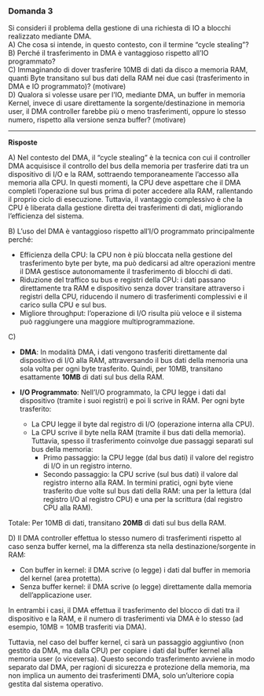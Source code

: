 ### Domanda 3

Si consideri il problema della gestione di una richiesta di IO a blocchi realizzato mediante DMA.<br>
A) Che cosa si intende, in questo contesto, con il termine “cycle stealing”?<br>
B) Perché il trasferimento in DMA è vantaggioso rispetto all’IO programmato?<br>
C) Immaginando di dover trasferire 10MB di dati da disco a memoria RAM, quanti Byte transitano sul bus dati della RAM nei
due casi (trasferimento in DMA e IO programmato)? (motivare) <br>
D) Qualora si volesse usare per l’IO, mediante DMA, un buffer in memoria Kernel, invece di usare direttamente la
sorgente/destinazione in memoria user, il DMA controller farebbe più o meno trasferimenti, oppure lo stesso numero, rispetto alla versione senza buffer? (motivare)

---

**Risposte**

A) Nel contesto del DMA, il “cycle stealing” è la tecnica con cui il controller DMA acquisisce il controllo del bus della memoria 
per trasferire dati tra un dispositivo di I/O e la RAM, sottraendo temporaneamente l’accesso alla memoria alla CPU. 
In questi momenti, la CPU deve aspettare che il DMA completi l’operazione sul bus prima di poter accedere alla RAM, 
rallentando il proprio ciclo di esecuzione. Tuttavia, il vantaggio complessivo è che la CPU è liberata dalla gestione diretta dei trasferimenti di dati, migliorando l’efficienza del sistema.

B) L’uso del DMA è vantaggioso rispetto all’I/O programmato principalmente perché:
* Efficienza della CPU: la CPU non è più bloccata nella gestione del trasferimento byte per byte, ma può dedicarsi ad altre operazioni mentre il DMA gestisce autonomamente il trasferimento di blocchi di dati.
* Riduzione del traffico su bus e registri della CPU: i dati passano direttamente tra RAM e dispositivo senza dover transitare 
attraverso i registri della CPU, riducendo il numero di trasferimenti complessivi e il carico sulla CPU e sul bus.
* Migliore throughput: l’operazione di I/O risulta più veloce e il sistema può raggiungere una maggiore multiprogrammazione.

<!-- prima versione
A) Per il trasferimento dei file, il DMA avvia una fase di handshaking tra il controller del DMA e quello del dispositivo per avviare una connessione su
due fili (DMA-request e DMA-acknowledge). Il controller del dispositivo manda un segnale sulla linea DMA-request quando una word di dati è disponibile per il trasferimento.
Questo segnale fa sì che il controllore DMA prenda possesso del bus di memoria, presenti l'indirizzo desiderato e mandi un segnale lungo la linea DMA-acknowledge.
Quando il controllore del dispositivo ricevere questo segnale, trasferisce in memoria la word di dati e rimuove il segnale dalla linea DMA-request.
Quando l'intero trasferimento termina, il controllore del DMA invia un interrupt alla CPU. A questo punto il controller della DMA "ruba" il possesso del bus di memoria, 
e la CPU è temporaneamente impossibilitata ad accadere alla memoria centrale (può comunque accedere alla cache primaria e secondaria); questo potrebbe causare dei rallentamenti 
nelle computazioni della CPU; ciononostante l'assegnamento del lavoro di trasferimento di dati a un controllore DMA migliora in generale le prestazioni complessive del sistema.

B) Si tende a preferire l'utilizzo di una DMA in quanto sarebbe uno spreco di risorse della CPU eseguire singolarmente tutte le operazioni di I/O (controllo dei bit di stato, scrittura 
di dati nel registro del controller un byte alla volta - programmed I/O - PIO, trasferimento di file di grandi dimensioni), pertanto la CPU si limita a fornire alla DMA i comandi 
necessari alle operazioni (il comando include gli indirizzi di sorgente e destinazione, la modalità, lettura o scrittura, il numero di bytes). In questo modo delega queste operazioni e 
può dedicarsi ad altro, ricevendo un interrupt al termine delle operazioni.
-->
C)
* **DMA**:
In modalità DMA, i dati vengono trasferiti direttamente dal dispositivo di I/O alla RAM, attraversando il bus dati della memoria una sola volta per ogni byte trasferito.
    Quindi, per 10MB, transitano esattamente **10MB** di dati sul bus della RAM.

* **I/O Programmato**:
Nell’I/O programmato, la CPU legge i dati dal dispositivo (tramite i suoi registri) e poi li scrive in RAM. Per ogni byte trasferito:
  - La CPU legge il byte dal registro di I/O (operazione interna alla CPU).
  - La CPU scrive il byte nella RAM (tramite il bus dati della memoria). Tuttavia, spesso il trasferimento coinvolge due passaggi separati sul bus della memoria:
    - Primo passaggio: la CPU legge (dal bus dati) il valore del registro di I/O in un registro interno.
    - Secondo passaggio: la CPU scrive (sul bus dati) il valore dal registro interno alla RAM. In termini pratici, ogni byte viene trasferito due volte sul bus dati della RAM: una per la lettura (dal registro I/O al registro CPU) e una per la scrittura (dal registro CPU alla RAM).

Totale: Per 10MB di dati, transitano **20MB** di dati sul bus della RAM.

D) Il DMA controller effettua lo stesso numero di trasferimenti rispetto al caso senza buffer kernel, ma la differenza sta nella destinazione/sorgente in RAM:
* Con buffer in kernel: il DMA scrive (o legge) i dati dal buffer in memoria del kernel (area protetta).
* Senza buffer kernel: il DMA scrive (o legge) direttamente dalla memoria dell’applicazione user.

In entrambi i casi, il DMA effettua il trasferimento del blocco di dati tra il dispositivo e la RAM, e il numero di trasferimenti via DMA è lo stesso (ad esempio, 10MB = 10MB trasferiti via DMA).

Tuttavia, nel caso del buffer kernel, ci sarà un passaggio aggiuntivo (non gestito da DMA, ma dalla CPU) per copiare i dati dal 
buffer kernel alla memoria user (o viceversa). Questo secondo trasferimento avviene in modo separato dal DMA, per ragioni 
di sicurezza e protezione della memoria, ma non implica un aumento dei trasferimenti DMA, solo un’ulteriore copia gestita dal sistema operativo.
